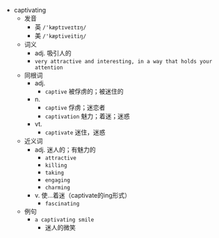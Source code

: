 - captivating
  - 发音
    - 英 `/'kæptɪveɪtɪŋ/`
    - 美 `/'kæptiveitiŋ/`
  - 词义
    - adj. 吸引人的
    - `very attractive and interesting, in a way that holds your attention`
  - 同根词
    - adj.
      - `captive` 被俘虏的；被迷住的
    - n.
      - `captive` 俘虏；迷恋者
      - `captivation` 魅力；着迷；迷惑
    - vt.
      - `captivate` 迷住，迷惑
  - 近义词
    - adj. 迷人的；有魅力的
      - `attractive`
      - `killing`
      - `taking`
      - `engaging`
      - `charming`
    - v. 使…着迷（captivate的ing形式）
      - `fascinating`
  - 例句
    - `a captivating smile`
      - 迷人的微笑


